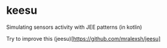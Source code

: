 # keesu
Simulating sensors activity with JEE patterns (in kotlin)

Try to improve this (jeesu)[https://github.com/mralexsh/jeesu]
